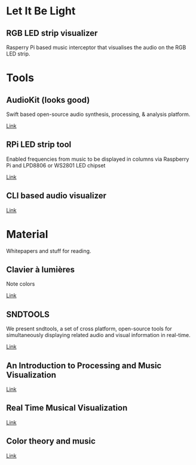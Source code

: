 # Let It Be Light
## RGB LED strip visualizer
Rasperry Pi based music interceptor that visualises the audio on the RGB LED strip.


# Tools

## AudioKit (looks good)
Swift based open-source audio synthesis, processing, & analysis platform.

[Link](https://github.com/audiokit/AudioKit)

## RPi LED strip tool
Enabled frequencies from music to be displayed in columns via Raspberry Pi and LPD8806 or WS2801 LED chipset

[Link](https://github.com/kbeyer/RPi-LED-SpectrumAnalyzer)

## CLI based audio visualizer
[Link](https://github.com/dpayne/cli-visualizer)

# Material
Whitepapers and stuff for reading.

## Clavier à lumières
Note colors

[Link](https://en.wikipedia.org/wiki/Clavier_%C3%A0_lumi%C3%A8res)

## SNDTOOLS
We present sndtools, a set of cross platform, open-source
tools for simultaneously displaying related audio and visual
information in real-time.

[Link](http://soundlab.cs.princeton.edu/publications/sndtools_icmc2005.pdf)

## An Introduction to Processing and Music Visualization
[Link](https://www.cg.tuwien.ac.at/courses/Seminar/WS2010/processing.pdf)

## Real Time Musical Visualization
[Link](https://vlebb.leeds.ac.uk/bbcswebdav/orgs/SCH_Computing/FYProj/reports/1213/Economides.pdf)

## Color theory and music
[Link](http://hephaestusaudio.com/delphi/2008/12/29/color-theory-and-music/)
